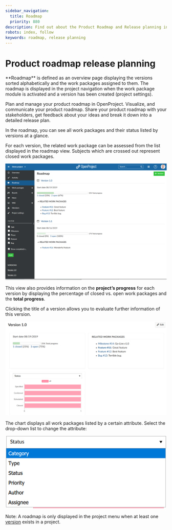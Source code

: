 ```yaml
---
sidebar_navigation:
  title: Roadmap
  priority: 880
description: Find out about the Product Roadmap and Release planning in OpenProject
robots: index, follow
keywords: roadmap, release planning
---
```


# Product roadmap release planning

<div class="glossary">
**Roadmap** is defined as an overview page displaying the versions sorted alphabetically and the work packages assigned to them. The roadmap is displayed in the project navigation when the work package module is activated and a version has been created (project settings).
</div>

Plan and manage your product roadmap in OpenProject. Visualize, and communicate your product roadmap. Share your product roadmap with your stakeholders, get feedback about your ideas and break it down into a detailed release plan.

In the roadmap, you can see all work packages and their status listed by versions at a glance.

For each version, the related work package can be assessed from the list displayed in the roadmap view. Subjects which are crossed out represent closed work packages.

![Roadmap](1567422228740.png)

This view also provides information on the **project’s progress** for each version by displaying the percentage of closed vs. open work packages and the **total progress**.

Clicking the title of a version allows you to evaluate further information of this version.

![version](1567423006674.png)

The chart displays all work packages listed by a certain attribute. Select the drop-down list to change the attribute:

![roadmap-workpackage-details](1567423371954.png)

<div class="alert alert-info" role="alert">

Note: A roadmap is only displayed in the project menu when at least one [version](../projects/) exists in a project.

</div>
